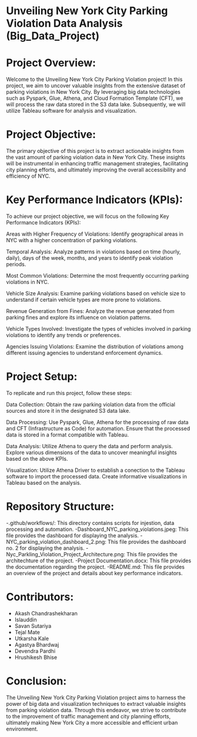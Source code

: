 # Unveiling New York City Parking Violation Data Analysis (Big_Data_Project)
# Project Overview:
Welcome to the Unveiling New York City Parking Violation project! In this project, we aim to uncover valuable 
insights from the extensive dataset of parking violations in New York City. By leveraging big data technologies 
such as Pyspark, Glue, Athena, and Cloud Formation Template (CFT), we will process the raw data stored in the S3 data lake. 
Subsequently, we will utilize Tableau software for analysis and visualization.

# Project Objective:
The primary objective of this project is to extract actionable insights from the vast amount of parking violation data 
in New York City. These insights will be instrumental in enhancing traffic management strategies, facilitating city 
planning efforts, and ultimately improving the overall accessibility and efficiency of NYC.

# Key Performance Indicators (KPIs):
To achieve our project objective, we will focus on the following Key Performance Indicators (KPIs):

Areas with Higher Frequency of Violations: Identify geographical areas in NYC with a higher concentration of 
parking violations.

Temporal Analysis: Analyze patterns in violations based on time (hourly, daily), days of the week, months, and years 
to identify peak violation periods.

Most Common Violations: Determine the most frequently occurring parking violations in NYC.

Vehicle Size Analysis: Examine parking violations based on vehicle size to understand if certain vehicle types are
more prone to violations.

Revenue Generation from Fines: Analyze the revenue generated from parking fines and explore its influence on 
violation patterns.

Vehicle Types Involved: Investigate the types of vehicles involved in parking violations to identify any trends or 
preferences.

Agencies Issuing Violations: Examine the distribution of violations among different issuing agencies to understand
enforcement dynamics.

# Project Setup:
To replicate and run this project, follow these steps:

Data Collection: Obtain the raw parking violation data from the official sources and store it in the designated S3 data lake.

Data Processing: Use Pyspark, Glue, Athena for the processing of raw data and CFT (Infrastructure as Code) for automation. 
                 Ensure that the processed data is stored in a format compatible with Tableau.

Data Analysis: Utilize Athena to query the data and perform analysis. 
               Explore various dimensions of the data to uncover meaningful insights based on the above KPIs.

Visualization: Utilize Athena Driver to establish a conection to the Tableau software to import the processed data.
                Create informative visualizations in Tableau based on the analysis.

# Repository Structure:
-.github/workflows/: This directory contains scripts for injestion, data processing and automation.
-Dashboard_NYC_parking_violations.jpeg: This file provides the dashboard for displaying the analysis.
-NYC_parking_violation_dashboard_2.png: This file provides the dashboard no. 2 for displaying the analysis.
-Nyc_Parkling_Violation_Project_Architecture.png: This file provides the architechture of the project.
-Project Documentation.docx: This file provides the documentation regarding the project.
-README.md: This file provides an overview of the project and details about key performance indicators.
# Contributors:
- Akash Chandrashekharan
- Islauddin 
- Savan Sutariya
- Tejal Mate
- Utkarsha Kale
- Agastya Bhardwaj
- Devendra Pardhi
- Hrushikesh Bhise

# Conclusion:
The Unveiling New York City Parking Violation project aims to harness the power of big data and visualization techniques 
to extract valuable insights from parking violation data. Through this endeavor, we strive to contribute to the improvement 
of traffic management and city planning efforts, ultimately making New York City a more accessible and efficient urban 
environment. 
